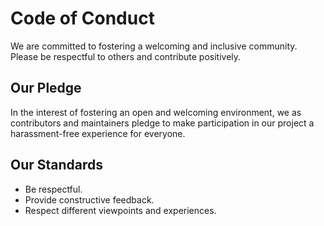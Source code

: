# Code of Conduct

We are committed to fostering a welcoming and inclusive community. Please be respectful to others and contribute positively.

## Our Pledge

In the interest of fostering an open and welcoming environment, we as contributors and maintainers pledge to make participation in our project a harassment-free experience for everyone.

## Our Standards

- Be respectful.
- Provide constructive feedback.
- Respect different viewpoints and experiences.